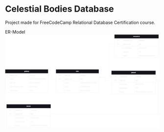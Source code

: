# Celestial Bodies Database

Project made for FreeCodeCamp Relational Database Certification course.

ER-Model
![image](celestial.png)